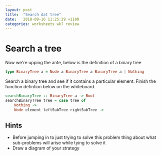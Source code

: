 ```yaml
---
layout: post
title:  "Search dat tree"
date:   2018-09-16 11:25:29 +1100
categories: worksheets wk7 review
---
```


# Search a tree
Now we're upping the ante, below is the definition of a binary tree
```haskell
type BinaryTree a = Node a BinaryTree a BinaryTree a | Nothing
```
Search a binary tree and see if it contains a particular element. Finish the function defintion below on the whiteboard.
```haskell
searchBinaryTree :: BinaryTree a -> Bool
searchBinaryTree tree = case tree of
    Nothing ->
    Node element leftSubTree rightSubTree ->
```

## Hints
* Before jumping in to just trying to solve this problem thing about what sub-problems will arise while tying to solve it
* Draw a diagram of your strategy
